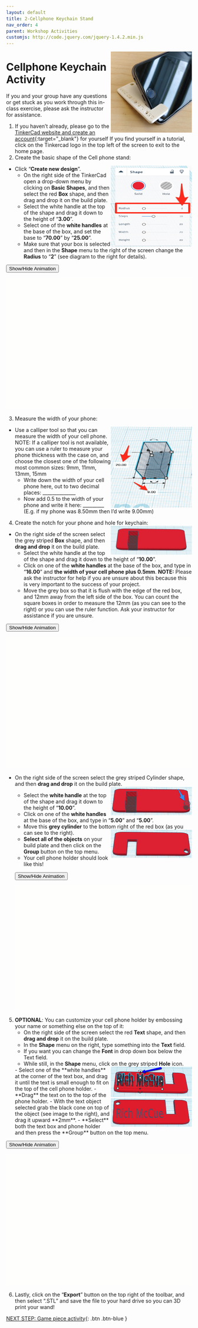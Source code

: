 ```yaml
---
layout: default
title: 2-Cellphone Keychain Stand
nav_order: 4
parent: Workshop Activities
customjs: http://code.jquery.com/jquery-1.4.2.min.js
---
```

<img src="images/tinkercad-phone-01.png" style="float:right;width:220px;height:220px;" alt="visual representation of keychain stand">

# Cellphone Keychain Activity 

If you and your group have any questions or get stuck as you work through this in-class exercise, please ask the instructor for assistance.  
1. If you haven’t already, please go to the [TinkerCad website and create an account](http://tinkercad.com){:target="_blank"} for yourself  If you find yourself in a tutorial, click on the Tinkercad logo in the top left of the screen to exit to the home page.
2. Create the basic shape of the Cell phone stand:
<img src="images/tinkercad-phone-02.png" style="float:right;width:220px;height:220px;" alt="radius editing menu">
    
- Click “**Create new design**”.
    - On the right side of the TinkerCad open a drop-down menu by clicking on **Basic Shapes**, and then select the red **Box** shape, and then drag and drop it on the build plate. 
    - Select the white handle at the top of the shape and drag it down to the height of “**3.00**”.
    - Select one of the **white handles** at the base of the box, and set the base to “**70.00**” by “**25.00**”.
    - Make sure that your box is selected and then in the **Shape** menu to the right of the screen change the **Radius** to “**2**” (see diagram to the right for details).

<button onclick="toggle('gif1')">Show/Hide Animation</button>
<div id="gif1">
    <img src="images/tinkercad-phone-03.gif">
    </div>

3. Measure the width of your phone:
<img src="images/tinkercad-phone-04.png" style="float:right;width:220px;height:220px;" alt="measurements">
   
 - Use a calliper tool so that you can measure the width of your cell phone. NOTE: If a calliper tool is not available, you can use a ruler to measure your phone thickness with the case on, and choose the closest one of the following most common sizes: 9mm, 11mm, 13mm, 15mm
    - Write down the width of your cell phone here, out to two decimal places: ______________
    - Now add 0.5 to the width of your phone and write it here: _________ (E.g. if my phone was 8.50mm then I’d write 9.00mm)
4. Create the notch for your phone and hole for keychain:
   <img src="images/tinkercad-phone-05.png" style="float:right;width:220px;" alt="phone with grey box inserted">
  
  - On the right side of the screen select the grey striped **Box** shape, and then **drag and drop** it on the build plate. 
    - Select the white handle at the top of the shape and drag it down to the height of “**10.00**”.
    - Click on one of the **white handles** at the base of the box, and type in “**16.00**” and **the width of your cell phone plus 0.5mm**. **NOTE:** Please ask the instructor for help if you are unsure about this because this is very important to the success of your project.
    - Move the grey box so that it is flush with the edge of the red box, and 12mm away from the left side of the box. You can count the square boxes in order to measure the 12mm (as you can see to the right) or you can use the ruler function. Ask your instructor for assistance if you are unsure.

  <button onclick="toggle('gif2')">Show/Hide Animation</button>
<div id="gif2">
    <img src="images/tinkercad-phone-06.gif">
    </div>
   
- On the right side of the screen select the grey striped Cylinder shape, and then **drag and drop** it on the build plate. 
       <img src="images/tinkercad-phone-07.png" style="float:right;width:220px;" alt="grey box and cylinder">
    - Select the **white handle** at the top of the shape and drag it down to the height of “**10.00**”.
    - Click on one of the **white handles** at the base of the box, and type in “**5.00**” and “**5.00**”. 
    - Move this **grey cylinder** to the bottom right of the red box (as you can see to the right).
      <img src="images/tinkercad-phone-08.png" style="float:right;width:220px;" alt="phone with objects grouped together">
    - **Select all of the objects** on your build plate and then click on the **Group** button on the top menu.
    - Your cell phone holder should look like this!

  <button onclick="toggle('gif3')">Show/Hide Animation</button>
  <div id="gif3">
    <img src="images/tinkercad-phone-09.gif">
    </div>

5. **OPTIONAL**: You can customize your cell phone holder by embossing your name or something else on the top of it:
    - On the right side of the screen select the red **Text** shape, and then **drag and drop** it on the build plate. 
    - In the **Shape** menu on the right, type something into the **Text** field. 
    - If you want you can change the **Font** in drop down box below the Text field.
    - While still, in the **Shape** menu, click on the grey striped **Hole** icon.
    <img src="images/tinkercad-phone-10.png" style="float:right;width:220px;" alt="text inserted">
    - Select one of the **white handles** at the corner of the text box, and drag it until the text is small enough to fit on the top of the cell phone holder. 
    - **Drag** the text on to the top of the phone holder.
    <img src="images/tinkercad-phone-11.png" style="float:right;width:220px;" alt="text grouped together on case">
    - With the text object selected grab the black cone on top of the object (see image to the right), and drag it upward **2mm**.
    - **Select** both the text box and phone holder and then press the **Group** button on the top menu.

<button onclick="toggle('gif4')">Show/Hide Animation</button>
   <div id="gif4">
    <img src="images/tinkercad-phone-12.gif">
    </div>

6. Lastly, click on the “**Export**” button on the top right of the toolbar, and then select “.STL” and save the file to your hard drive so you can 3D print your wand!

<script>  

    function toggle(input) {
        var x = document.getElementById(input);
        if (x.style.display === "none") {
            x.style.display = "block";
        } else {
            x.style.display = "none";
        }
    }
</script>

[NEXT STEP: Game piece activity](game-activity.html){: .btn .btn-blue }

